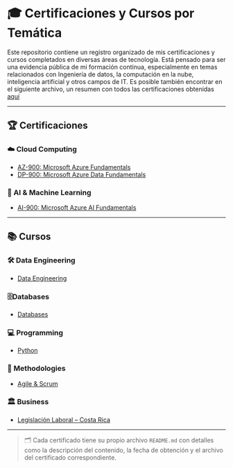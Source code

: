 # 🎓 Certificaciones y Cursos por Temática

Este repositorio contiene un registro organizado de mis certificaciones y cursos completados en diversas áreas de tecnología. Está pensado para ser una evidencia pública de mi formación continua, especialmente en temas relacionados con Ingeniería de datos, la computación en la nube, inteligencia artificial y otros campos de IT. Es posible también encontrar en el siguiente archivo, un resumen con todos las certificaciones obtenidas [aquí](./resumen_certificaciones.md)

---

## 🏆 Certificaciones

### ☁️ Cloud Computing
- [AZ-900: Microsoft Azure Fundamentals](./Certificaciones/Cloud_Computing/AZ-900/README.md)
- [DP-900: Microsoft Azure Data Fundamentals](./Certificaciones/Cloud-Computing/DP-900/README.md)

### 🤖 AI & Machine Learning
- [AI-900: Microsoft Azure AI Fundamentals](./Certificaciones/AI-Machine-Learning/AI-900/README.md)

---

## 📚 Cursos

### 🛠️ Data Engineering
- [Data Engineering](./Cursos/Data_Engineering/README.md)

### 🗄️Databases
- [Databases](./Cursos/Databases/README.md)

### 💻 Programming
- [Python](./Cursos/Databases/README.md)

### 🧩 Methodologies
- [Agile & Scrum](./Cursos/Methodologies/README.md)

### 🏛️ Business
- [Legislación Laboral – Costa Rica](./Cursos/Business/README.md)


---

> 🗂 Cada certificado tiene su propio archivo `README.md` con detalles como la descripción del contenido, la fecha de obtención y el archivo del certificado correspondiente.
